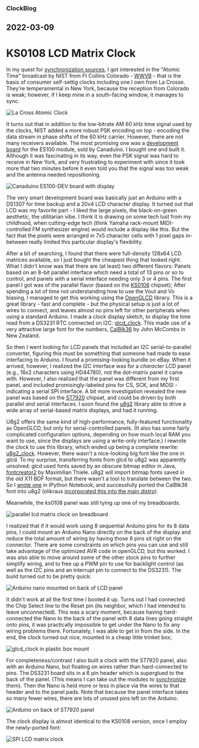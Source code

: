 ### ClockBlog

## 2022-03-09 
# KS0108 LCD Matrix Clock

In my quest for [synchronization sources](2022-03-20-synchronizer.md), I got interested in the "Atomic Time" broadcast by NIST from Ft Collins Colorado - [WWVB](https://en.wikipedia.org/wiki/WWVB) - that is the basis of consumer self-settig clocks including one I own from La Crosse.  They're temperamental in New York, because the reception from Colorado is weak; however, if I keep mine in a south-facing window, it manages to sync.

![La Cross Atomic Clock](images/la-crosse-clock.jpg)

It turns out that in addition to the low-bitrate AM 60 kHz time signal used by the clocks, NIST added a more robust PSK encoding on top - encoding the data stream in phase shifts of the 60 kHz carrier.  However, there are not many receivers available.  The most promising one was a [development board](https://universal-solder.ca/product/canaduino-application-development-kit-with-everset-es100-mod-wwvb-bpsk-atomic-clock-receiver-module/) for the ES100 module, sold by Canaduino.  I bought one and built it.  Although it was fascinating in its way, even the PSK signal was hard to receive in New York, and very frustrating to experiment with since it took more that two minutes before it even told you that the signal was too weak and the antenna needed repositioning.  

![Canaduino ES100-DEV board with display](images/es100-dev-kit.jpg)

The very smart development board was basically just an Arduino with a DS1307 for time backup and a 20x4 LCD character display.  It turned out that LCD was my favorite part - I liked the large pixels, the black-on-green aesthetic, the utilitarian vibe.  I think it is drawing on some tech lust from my childhood, when cutting-edge tech (think Yamaha rack-mount MIDI-controlled FM synthesizer engine) would include a display like this.  But the fact that the pixels were arranged in 7x5 character cells with 1 pixel gaps in-between really limited this particular display's flexibility.

After a bit of searching, I found that there were full-density 128x64 LCD matrices available, so I just bought the cheapest thing that looked right.  What I didn't know was that there are (at least) two different flavors: Panels based on an 8-bit parallel interface which need a total of 13 pins or so to control, and panels with a serial interface needing only 3 or 4 pins.  The first panel I got was of the parallel flavor (based on the [KS0108](http://exploreembedded.com/wiki/Graphics_LCD_Basics_:_KS0108_based_JHD12864E) chipset); After spending a lot of time not understanding how to use the Vout and Vo biasing, I managed to get this working using the [OpenGLCD](https://bitbucket.org/bperrybap/openglcd/wiki/Home) library.  This is a great library - fast and complete - but the physical setup is just a lot of wires to connect, and leaves almost no pins left for other peripherals when using a standard Arduino.  I made a clock display sketch, to display the time read from a DS3231 RTC connected on I2C: [glcd_clock](https://github.com/dpwe/arduinoclocks/blob/main/glcd_clock/glcd_clock.ino).  This made use of a very attractive large font for the numbers, [CalBlk36](https://github.com/johnmccombs/calfonts) by John McCombs in New Zealand.


So then I went looking for LCD panels that included an I2C serial-to-parallel converter, figuring this must be something that someone had made to ease interfacing to Arduino.  I found a promising-looking bundle on eBay. When it arrived, however, I realized the I2C interface was for a *character* LCD panel (e.g., 16x2 characters using HD44780), not the dot-matrix panel it came with.  However, I also realized that the panel was different from my first panel, and included promisingly-labeled pins for CS, SCK, and MOSI - indicating a serial SPI interface.  A bit more investigation revealed the new panel was based on the [ST7920](https://www.instructables.com/ST7920-LCD-With-ATmega328-in-Atmel-Studio-Using-SP/) chipset, and could be driven by both parallel *and* serial interfaces.  I soon found the [u8g2](https://github.com/olikraus/u8g2) library able to drive a wide array of serial-based matrix displays, and had it running.  

U8g2 offers the same kind of high-performance, fully-featured functionality as OpenGLCD, but only for serial-controlled panels.  (It also has some fairly complicated configuration options, depending on how much local RAM you want to use, since the displays are using a write-only interface.)  I rewrote the clock to use this library, which ended up being a complete rewrite: [u8g2_clock](https://github.com/dpwe/arduinoclocks/blob/main/u8g2_clock/u8g2_clock.ino).  However, there wasn't a nice-looking big font like the one in glcd.  To my surprise, transferring fonts from glcd to u8g2 was apparently unsolved: glcd used fonts saved by an obscure bitmap editor in Java, [fontcreator2](https://www.extremeelectronics.co.in/downloads/ProGFX/GLCDFontCreator2.zip) by Maximilian Thiele.  u8g2 will import bitmap fonts saved in the old X11 BDF format, but there wasn't a tool to translate between the two.  So I [wrote one](https://github.com/dpwe/calfonts/blob/add-bd/glcd-fontcreator-to-bdf.ipynb) in IPython Notebook, and successfully ported the CalBlk36 font into u8g2 (olikraus [incorporated this into the main distro](https://github.com/olikraus/u8g2/issues/1263)).

Meanwhile, the ks0108 panel was still tying up one of my breadboards.  

![parallel lcd matrix clock on breadboard](images/lcd-clock-breadboard-2.jpg)

I realized that if it would work using 8 sequential Arduino pins for its 8 data pins, I could mount an Arduino Nano directly on the back of the display and reduce the total amount of wiring by having those 8 pins sit right on the connector.  There are some constraints on which pins you can use and still take advantage of the optimized AVR code in openGLCD, but this worked.  I was also able to move around some of the other stock pins to further simplify wiring, and to free up a PWM pin to use for backlight control (as well as the I2C pins and an interrupt pin to connect to the DS3231).  The build turned out to be pretty quick:

![Arduino nano mounted on back of LCD panel](images/nano-on-lcd-back.jpg)

It didn't work at all the first time I booted it up. Turns out I had connected the Chip Select line to the Reset pin (its neighbor, which I had intended to leave unconnected).  This was a scary moment, because having hard-connected the Nano to the back of the panel with 8 data lines going straight onto pins, it was practically impossible to get under the Nano to fix any wiring problems there.  Fortunately, I was able to get in from the side.  In the end, the clock turned out nice, mounted in a cheap little trinket box;

![glcd_clock in plastic box mount](images/lcd-clock-in-box.jpg)

For completeness/contrast I also built a clock with the ST7920 panel, also with an Arduino Nano, but floating on wires rather than hard-connected to pins.  The DS3231 board sits in a 6 pin header which is superglued to the back of the panel. (This means I can take out the modules to [synchronize](2022-03-20-synchronizer.md) them).  Then the Nano is held more or less in place via the wires to that header and to the panel pads. Note that because the panel interface takes so many fewer wires, there are lots of unused pins left on the Arduino.

![Arduino on back of ST7920 panel](images/spi-lcd-panel-back.jpg)

The clock display is almost identical to the KS0108 version, once I employ the newly-ported font:

![SPI LCD matrix clock](images/spi-lcd-clock.jpg)

